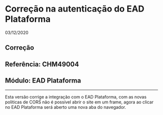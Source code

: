 # Correção na autenticação do EAD Plataforma
03/12/2020
## Correção
## Referência: CHM49004
## Módulo: EAD Plataforma
***

Esta versão corrige a integração com o EAD Plataforma, com as novas politicas de CORS não é possível abrir o site em um frame, agora ao clicar no EAD Plataforma será aberto uma nova aba do navegador.